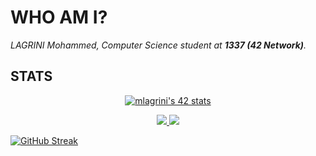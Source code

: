 # WHO AM I?
*LAGRINI Mohammed, Computer Science student at __1337 (42 Network)__.*
## STATS
<html><body><p align="center"><a href="https://github.com/oakoudad/badge42"><img src="https://badge.mediaplus.ma/black/mlagrini" alt="mlagrini's 42 stats" /></a><p1>
  
<p align="center"><a href="https://github.com/anuraghazra/github-readme-stats"><img src="https://github-readme-stats.vercel.app/api?username=Suigetsu&count_private=true&show_icons=true&theme=dark&hide=issues,contribs"/> <a href="https://github.com/anuraghazra/github-readme-stats"><img src="https://github-readme-stats.vercel.app/api/top-langs/?username=Suigetsu&layout=compact&theme=dark"/><p/><body/><html/>

[![GitHub Streak](https://streak-stats.demolab.com?user=Suigetsu&theme=highcontrast&date_format=M%20j%5B%2C%20Y%5D)](https://git.io/streak-stats)
